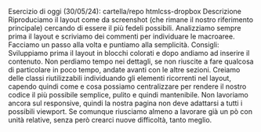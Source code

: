 Esercizio di oggi (30/05/24): cartella/repo htmlcss-dropbox
Descrizione
Riproduciamo il layout come da screenshot (che rimane il nostro riferimento principale) cercando di essere il più fedeli possibili. Analizziamo sempre prima il layout e scriviamo dei commenti per individuare le macroaree. Facciamo un passo alla volta e puntiamo alla semplicità.
Consigli:
Sviluppiamo prima il layout in blocchi colorati e dopo andiamo ad inserire il contenuto. Non perdiamo tempo nei dettagli, se non riuscite a fare qualcosa di particolare in poco tempo, andate avanti con le altre sezioni. Creiamo delle classi riutilizzabili individuando gli elementi ricorrenti nel layout, capendo quindi come e cosa possiamo centralizzare per rendere il nostro codice il più possibile semplice, pulito e quindi mantenibile. Non lavoriamo ancora sul responsive, quindi la nostra pagina non deve adattarsi a tutti i possibili viewport. Se comunque riusciamo almeno a lavorare già un pò con unità relative, senza però crearci nuove difficoltà, tanto meglio.

